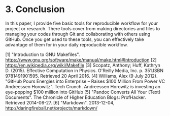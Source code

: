 # 3. Conclusion

In this paper, I provide five basic tools for reproducible workflow for your project or research. There tools cover from making directories and files to managing your codes through Git and collaborating with others using GitHub. Once you get used to these tools, you can effectively take advantage of them for in your daily reproducible workflow.

[1] "Introduction to GNU Makefiles". https://www.gnu.org/software/make/manual/make.html#Introduction
[2] https://en.wikipedia.org/wiki/Makefile
[3] Scopatz, Anthony; Huff, Kathryn D. (2015). Effective Computation in Physics. O'Reilly Media, Inc. p. 351.ISBN 9781491901595. Retrieved 20 April 2016.
[4] Williams, Alex (9 July 2012). "GitHub Pours Energies into Enterprise – Raises $100 Million From Power VC Andreessen Horowitz". Tech Crunch. Andreessen Horowitz is investing an eye-popping $100 million into GitHub
[5] "Pandoc Converts All Your (Text) Documents". The Chronicle of Higher Education Blogs: ProfHacker. Retrieved 2014-06-27.
[6] "Markdown". 2013-12-04, http://daringfireball.net/projects/markdown/
